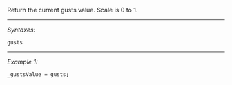 Return the current gusts value. Scale is 0 to 1.


---
*Syntaxes:*

`gusts`

---
*Example 1:*

```sqf
_gustsValue = gusts;
```